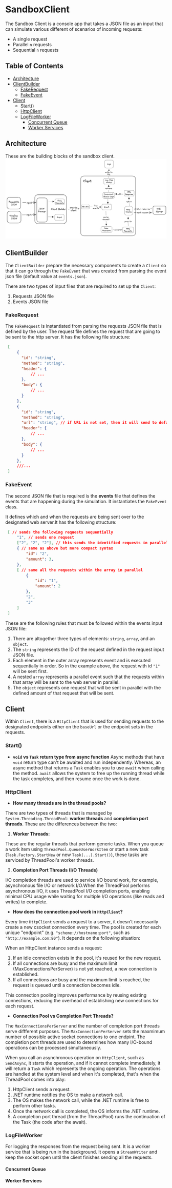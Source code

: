 <h1>SandboxClient</h1>

The Sandbox Client is a console app that takes a JSON file as an input that can simulate various different of scenarios of incoming requests:

- A single request
- Parallel `n` requests
- Sequential `n` requests

<h2>Table of Contents</h2>

- [Architecture](#architecture)
- [ClientBuilder](#clientbuilder)
  - [FakeRequest](#fakerequest)
  - [FakeEvent](#fakeevent)
- [Client](#client)
  - [Start()](#start)
  - [HttpClient](#httpclient)
  - [LogFileWorker](#logfileworker)
    - [Concurrent Queue](#concurrent-queue)
    - [Worker Services](#worker-services)

## Architecture

These are the building blocks of the sandbox client.
![architecture](soft_arch.png)

## ClientBuilder

The `ClientBuilder` prepare the necessary components to create a `Client` so that it can go through the `FakeEvent` that was created from parsing the event json file (default value at `events.json`).

There are two types of input files that are required to set up the `Client`:

1. Requests JSON file
2. Events JSON file

### FakeRequest

The `FakeRequest` is instantiated from parsing the requests JSON file that is defined by the user. The request file defines the request that are going to be sent to the http server. It has the following file structure:

```json
 [
     {
       "id": "string",
       "method": "string",
       "header": {
           // ...
       },
       "body": {
           // ...
       }
     },
     {
       "id": "string",
       "method": "string",
       "url": "string", // if URL is not set, then it will send to default URL that is configured in appsettings.json
       "header": {
           // ...
       },
       "body": {
           // ...
       }
     },
     ///...
 ]
```

### FakeEvent

The second JSON file that is required is the **events** file that defines the events that are happening during the simulation. It instantiates the `FakeEvent` class.

It defines which and when the requests are being sent over to the designated web server.It has the following structure:

```json
 [ // sends the following requests sequentially
     "1", // sends one request
     ["2", "2", "2"], // this sends the identified requests in parallel
     { // same as above but more compact syntax
         "id": "2",
         "amount": 3,
     },
     [ // same all the requests within the array in parallel
         {
             "id": "1",
             "amount": 2
         },
         "2",
         "3"
     ]
 ]
```

These are the following rules that must be followed within the events input JSON file:

1. There are altogether three types of elements: `string`, `array`, and an `object`.
2. The `string` represents the ID of the request defined in the request input JSON file.
3. Each element in the outer array represents event and is executed sequentially in order. So in the example above, the request with id `"1"` will be sent first.
4. A nested `array` represents a parallel event such that the requests within that array will be sent to the web server in parallel.
5. The `object` represents one request that will be sent in parallel with the defined amount of that request that will be sent.

## Client

Within `Client`, there is a `HttpClient` that is used for sending requests to the designated endpoints either on the `baseUrl` or the endpoint sets in the requests.

### Start()

- **`void` vs `Task` return type from async function**
Async methods that have `void` return type can't be awaited and run independently. Whereas, an async method that returns a `Task` enables you to use `await` when calling the method. `await` allows the system to free up the running thread while the task completes, and then resume once the work is done.

### HttpClient

- **How many threads are in the thread pools?**

There are two types of threads that is managed by `System.Threading.ThreadPool`: **worker threads** and **completion port threads**. These are the differences between the two:

1. **Worker Threads:**

These are the regular threads that perform generic tasks. When you queue a work item using `ThreadPool.QueueUserWorkItem` or start a new task (`Task.Factory.StartNew` or new `Task(...).Start()`), these tasks are serviced by ThreadPool's worker threads.

2. **Completion Port Threads (I/O Threads)**

I/O completion threads are used to service I/O bound work, for example, asynchronous file I/O or network I/O.When the ThreadPool performs asynchronous I/O, it uses ThreadPool I/O completion ports, enabling minimal CPU usage while waiting for multiple I/O operations (like reads and writes) to complete.

- **How does the connection pool work in `HttpClient`?**

Every time `HttpClient` sends a request to a server, it doesn't necessarily create a new csocket connection every time. The pool is created for each unique "endpoint" (e.g. `"scheme://hostname:port"`, such as `"http://example.com:80"`). It depends on the following situation:

When an HttpClient instance sends a request:

1. If an idle connection exists in the pool, it's reused for the new request.
2. If all connections are busy and the maximum limit (MaxConnectionsPerServer) is not yet reached, a new connection is established.
3. If all connections are busy and the maximum limit is reached, the request is queued until a connection becomes idle.

This connection pooling improves performance by reusing existing connections, reducing the overhead of establishing new connections for each request.

- **Connection Pool vs Completion Port Threads?**

The `MaxConnectionsPerServer` and the number of completion port threads serve diffferent purposes. The `MaxConnectionPerServer` sets the maxmimum number of possible active socket connections to one endpint. The completion port threads are used to determines how many I/O-bound operations can be processed simultaneously.

When you call an asynchronous operation on `HttpClient`, such as `SendAsync`, it starts the operation, and if it cannot complete immediately, it will return a `Task` which represents the ongoing operation. The operations are handled at the system level and when it's completed, that's when the ThreadPool comes into play:

1. HttpClient sends a request.
2. .NET runtime notifies the OS to make a network call.
3. The OS makes the network call, while the .NET runtime is free to perform other tasks.
4. Once the network call is completed, the OS informs the .NET runtime.
5. A completion port thread (from the ThreadPool) runs the continuation of the Task (the code after the await).

### LogFileWorker

For logging the responses from the request being sent. It is a worker service that is being run in the background. It opens a `StreamWriter` and keep the socket open until the client finishes sending all the requests.

#### Concurrent Queue

#### Worker Services
